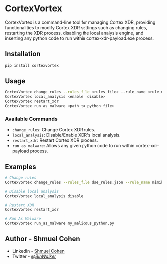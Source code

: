 # CortexVortex

CortexVortex is a command-line tool for managing Cortex XDR, providing functionalities to modify Cortex XDR settings such as changing rules, restarting the XDR process, disabling the local analysis engine, and inserting any python code to run within cortex-xdr-payload.exe process.

## Installation

```bash
pip install cortexvortex
```

## Usage

```bash
CortexVortex change_rules --rules_file <rules_file> --rule_name <rule_name_to_change> --new_value <allow, block, internal>
CortexVortex local_analysis <enable, disable>
CortexVortex restart_xdr
CortexVortex run_as_malware <path_to_python_file>
```

### Available Commands

- `change_rules`: Change Cortex XDR rules.
- `local_analysis`: Disable/Enable XDR's local analysis.
- `restart_xdr`: Restart Cortex XDR process.
- `run_as_malware`: Allows any given python code to run within cortex-xdr-payload process.

## Examples

```bash
# Change rules
CortexVortex change_rules --rules_file dse_rules.json --rule_name mimikatz --new_value allow

# Disable local analysis
CortexVortex local_analysis disable

# Restart XDR
CortexVortex restart_xdr

# Run As Malware
CortexVortex run_as_malware my_malicous_python.py

```

## Author - Shmuel Cohen
* LinkedIn - [Shmuel Cohen](https://www.linkedin.com/in/the-shmuel-cohen/)
* Twitter - [@_BinWalker_](https://twitter.com/_BinWalker_)
